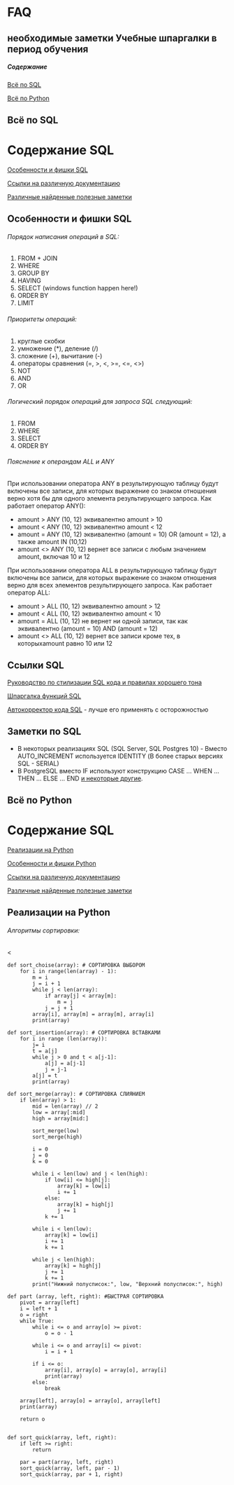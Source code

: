 # FAQ
необходимые заметки
Учебные шпаргалки в период обучения
-----------------------------------

##### Содержание
[Всё по SQL](#sql)

[Всё по Python](#py)

<a name="sql"><h2>Всё по SQL</h2></a>
# Содержание SQL
[Особенности и фишки SQL](#priority_sql)

[Ссылки на различную документацию](#link_sql)

[Различные найденные полезные заметки](#note_sql)

<a name="priority_sql"><h2>Особенности и фишки SQL</h2></a>

<h6>Порядок написания операций в SQL:</h6>

1. FROM + JOIN
2. WHERE
3. GROUP BY
4. HAVING
5. SELECT (windows function happen here!)
6. ORDER BY
7. LIMIT

<h6>Приоритеты операций:</h6>

1. круглые скобки
2. умножение  (*),  деление (/)
3. сложение  (+), вычитание (-)
4. операторы сравнения (=, >, <, >=, <=, <>)
5. NOT
6. AND
7. OR

<h6>Логический порядок операций для запроса SQL следующий:</h6>

1. FROM
2. WHERE
3. SELECT
4. ORDER BY

<h6>Пояснение к операндам ALL и ANY</h6>
При использовании оператора ANY в результирующую таблицу будут включены все записи, для которых  выражение со знаком отношения верно хотя бы для одного элемента результирующего запроса. Как работает оператор ANY():

* amount > ANY (10, 12) эквивалентно amount > 10
* amount < ANY (10, 12) эквивалентно amount < 12
* amount = ANY (10, 12) эквивалентно (amount = 10) OR (amount = 12), а также amount IN  (10,12)
* amount <> ANY (10, 12) вернет все записи с любым значением amount, включая 10 и 12

При использовании оператора ALL в результирующую таблицу будут включены все записи, для которых  выражение со знаком отношения верно для всех элементов результирующего запроса. Как работает оператор ALL:

* amount > ALL (10, 12) эквивалентно amount > 12
* amount < ALL (10, 12) эквивалентно amount < 10
* amount = ALL (10, 12) не вернет ни одной записи, так как эквивалентно (amount = 10) AND (amount = 12)
* amount <> ALL (10, 12) вернет все записи кроме тех,  в которыхamount равно 10 или 12

<a name="link_sql"><h2>Ссылки SQL</h2></a>
[Руководство по стилизации SQL кода и правилах хорошего тона](https://www.sqlstyle.guide/ru/#предисловие)

[Шпаргалка функций SQL](https://www.sqltutorial.org/wp-content/uploads/2016/04/SQL-cheat-sheet.pdf)

[Автокорректор кода SQL](https://codebeautify.org/sqlformatter) - лучше его применять с осторожностью

<a name="note_sql"><h2>Заметки по SQL</h2></a>
* В некоторых реализациях SQL (SQL Server, SQL Postgres 10) - Вместо AUTO_INCREMENT используется IDENTITY (В более старых версиях SQL - SERIAL)
* В PostgreSQL вместо IF  используют конструкцию CASE ... WHEN ... THEN ... ELSE ... END [и некоторые другие](https://www.postgresql.org/docs/12/functions-conditional.html).


<a name="py"><h2>Всё по Python</h2></a>
# Содержание SQL
[Реализации на Python](#projects_py)

[Особенности и фишки Python](#priority_py)

[Ссылки на различную документацию](#link_py)

[Различные найденные полезные заметки](#note_py)

<a name="_projects_py"><h2>Реализации на Python</h2></a>
<h6>Алгоритмы сортировки:</h6>
<

    def sort_choise(array): # СОРТИРОВКА ВЫБОРОМ
        for i in range(len(array) - 1):
            m = i
            j = i + 1
            while j < len(array):
                if array[j] < array[m]:
                    m = j
                j = j + 1
            array[i], array[m] = array[m], array[i]
            print(array)

    def sort_insertion(array): # СОРТИРОВКА ВСТАВКАМИ
        for i in range (len(array)):
            j= i
            t = a[j]
            while j > 0 and t < a[j-1]:
                a[j] = a[j-1]
                j = j-1
            a[j] = t
            print(array)

    def sort_merge(array): # СОРТИРОВКА СЛИЯНИЕМ
        if len(array) > 1:
            mid = len(array) // 2
            low = array[:mid]
            high = array[mid:]

            sort_merge(low)
            sort_merge(high)

            i = 0
            j = 0
            k = 0

            while i < len(low) and j < len(high):
                if low[i] <= high[j]:
                    array[k] = low[i]
                    i += 1
                else:
                    array[k] = high[j]
                    j += 1
                k += 1

            while i < len(low):
                array[k] = low[i]
                i += 1
                k += 1

            while j < len(high):
                array[k] = high[j]
                j += 1
                k += 1
            print("Нижний полусписок:", low, "Верхний полусписок:", high)

    def part (array, left, right): #БЫСТРАЯ СОРТИРОВКА
        pivot = array[left]
        i = left + 1
        o = right
        while True:
            while i <= o and array[o] >= pivot:
                o = o - 1

            while i <= o and array[i] <= pivot:
                i = i + 1

            if i <= o:
                array[i], array[o] = array[o], array[i]
                print(array)
            else:
                break

        array[left], array[o] = array[o], array[left]
        print(array)

        return o


    def sort_quick(array, left, right):
        if left >= right:
            return

        par = part(array, left, right)
        sort_quick(array, left, par - 1)
        sort_quick(array, par + 1, right)
 >

